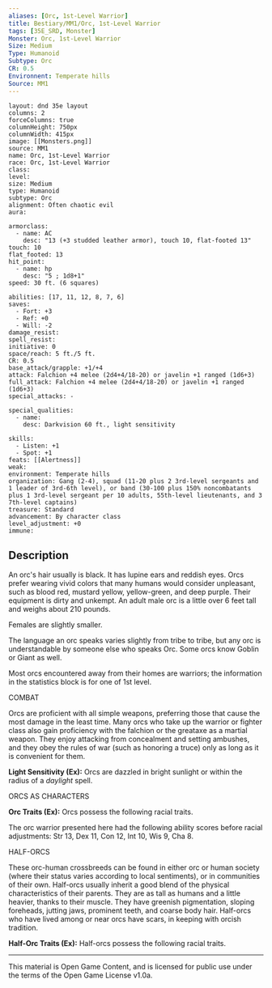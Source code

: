 ```yaml
---
aliases: [Orc, 1st-Level Warrior]
title: Bestiary/MM1/Orc, 1st-Level Warrior
tags: [35E_SRD, Monster]
Monster: Orc, 1st-Level Warrior
Size: Medium
Type: Humanoid
Subtype: Orc
CR: 0.5
Environnent: Temperate hills
Source: MM1
---
```


```statblock
layout: dnd 35e layout
columns: 2
forceColumns: true
columnHeight: 750px
columnWidth: 415px
image: [[Monsters.png]]
source: MM1
name: Orc, 1st-Level Warrior
race: Orc, 1st-Level Warrior
class: 
level: 
size: Medium
type: Humanoid
subtype: Orc
alignment: Often chaotic evil
aura: 

armorclass:
  - name: AC
    desc: "13 (+3 studded leather armor), touch 10, flat-footed 13"
touch: 10
flat_footed: 13
hit_point:
  - name: hp
    desc: "5 ; 1d8+1"
speed: 30 ft. (6 squares)

abilities: [17, 11, 12, 8, 7, 6]
saves:
  - Fort: +3
  - Ref: +0
  - Will: -2
damage_resist: 
spell_resist: 
initiative: 0
space/reach: 5 ft./5 ft.
CR: 0.5
base_attack/grapple: +1/+4
attack: Falchion +4 melee (2d4+4/18-20) or javelin +1 ranged (1d6+3)
full_attack: Falchion +4 melee (2d4+4/18-20) or javelin +1 ranged (1d6+3)
special_attacks: -

special_qualities:
  - name: 
    desc: Darkvision 60 ft., light sensitivity

skills:
  - Listen: +1
  - Spot: +1
feats: [[Alertness]]
weak: 
environment: Temperate hills
organization: Gang (2-4), squad (11-20 plus 2 3rd-level sergeants and 1 leader of 3rd-6th level), or band (30-100 plus 150% noncombatants plus 1 3rd-level sergeant per 10 adults, 55th-level lieutenants, and 3 7th-level captains)
treasure: Standard
advancement: By character class
level_adjustment: +0
immune: 
```

## Description

<p>An orc's hair usually is black. It has lupine ears and reddish eyes. Orcs prefer wearing vivid colors that many humans would consider unpleasant, such as blood red, mustard yellow, yellow-green, and deep purple. Their equipment is dirty and unkempt. An adult male orc is a little over 6 feet tall and weighs about 210 pounds.</p>
<p>Females are slightly smaller.</p>
<p>The language an orc speaks varies slightly from tribe to tribe, but any orc is understandable by someone else who speaks Orc. Some orcs know Goblin or Giant as well.</p>
<p>Most orcs encountered away from their homes are warriors; the information in the statistics block is for one of 1st level.</p>
<p>COMBAT</p>
<p>Orcs are proficient with all simple weapons, preferring those that cause the most damage in the least time. Many orcs who take up the warrior or fighter class also gain proficiency with the falchion or the greataxe as a martial weapon. They enjoy attacking from concealment and setting ambushes, and they obey the rules of war (such as honoring a truce) only as long as it is convenient for them.</p>
<p>
            <b>Light Sensitivity (Ex):</b> Orcs are dazzled in bright sunlight or within the radius of a <i>daylight</i> spell.</p>
<p>ORCS AS CHARACTERS</p>
<p>
            <b>Orc Traits (Ex):</b> Orcs possess the following racial traits.</p>
<p>The orc warrior presented here had the following ability scores before racial adjustments: Str 13, Dex 11, Con 12, Int 10, Wis 9, Cha 8.</p>
<p>HALF-ORCS</p>
<p>These orc-human crossbreeds can be found in either orc or human society (where their status varies according to local sentiments), or in communities of their own. Half-orcs usually inherit a good blend of the physical characteristics of their parents. They are as tall as humans and a little heavier, thanks to their muscle. They have greenish pigmentation, sloping foreheads, jutting jaws, prominent teeth, and coarse body hair. Half-orcs who have lived among or near orcs have scars, in keeping with orcish tradition.</p>
<p>
            <b>Half-Orc Traits (Ex):</b> Half-orcs possess the following racial traits.</p>

---

This material is Open Game Content, and is licensed for public use under
the terms of the Open Game License v1.0a.
